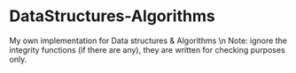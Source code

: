 # DataStructures-Algorithms
My own implementation for Data structures &amp; Algorithms 
\n Note: ignore the integrity functions (if there are any), they are written for checking purposes only.
